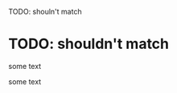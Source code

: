 TODO: shouln't match

# TODO: shouldn't match

<!-- Todo: shouldn't match not the right keywork -->

<!-- TODO: should be found line 7 col 6 -->

some text

<!--         TODO: should be found line 7 col 14 -->

some text

<!--

TODO: ajzelkjaze
TODO: aklzejalkzje

-->
